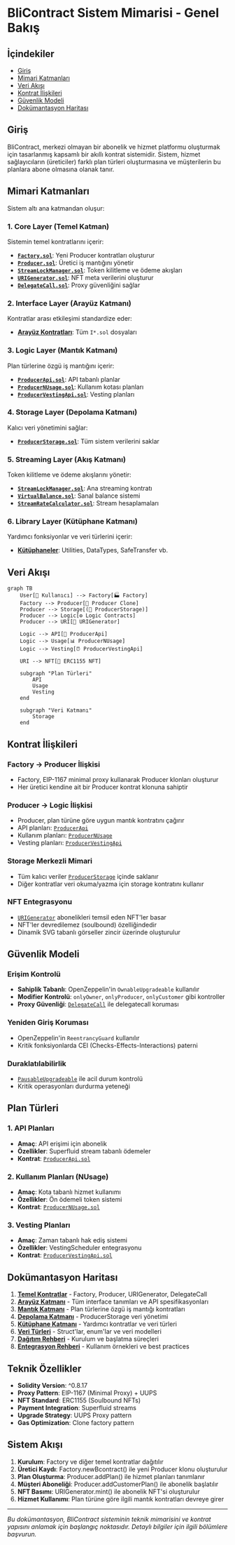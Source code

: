 # BliContract Sistem Mimarisi - Genel Bakış

## İçindekiler
- [Giriş](#giriş)
- [Mimari Katmanları](#mimari-katmanları)
- [Veri Akışı](#veri-akışı)
- [Kontrat İlişkileri](#kontrat-i̇lişkileri)
- [Güvenlik Modeli](#güvenlik-modeli)
- [Dokümantasyon Haritası](#dokümantasyon-haritası)

## Giriş

BliContract, merkezi olmayan bir abonelik ve hizmet platformu oluşturmak için tasarlanmış kapsamlı bir akıllı kontrat sistemidir. Sistem, hizmet sağlayıcıların (üreticiler) farklı plan türleri oluşturmasına ve müşterilerin bu planlara abone olmasına olanak tanır.

## Mimari Katmanları

Sistem altı ana katmandan oluşur:

### 1. Core Layer (Temel Katman)
Sistemin temel kontratlarını içerir:
- **[`Factory.sol`](./02-core-contracts.md#factory)**: Yeni Producer kontratları oluşturur
- **[`Producer.sol`](./02-core-contracts.md#producer)**: Üretici iş mantığını yönetir  
- **[`StreamLockManager.sol`](./02-core-contracts.md#streamlockmanager)**: Token kilitleme ve ödeme akışları
- **[`URIGenerator.sol`](./02-core-contracts.md#urigenerator)**: NFT meta verilerini oluşturur
- **[`DelegateCall.sol`](./02-core-contracts.md#delegatecall)**: Proxy güvenliğini sağlar

### 2. Interface Layer (Arayüz Katmanı)
Kontratlar arası etkileşimi standardize eder:
- **[Arayüz Kontratları](./03-interface-layer.md)**: Tüm `I*.sol` dosyaları

### 3. Logic Layer (Mantık Katmanı)
Plan türlerine özgü iş mantığını içerir:
- **[`ProducerApi.sol`](./04-logic-layer.md#producerapi)**: API tabanlı planlar
- **[`ProducerNUsage.sol`](./04-logic-layer.md#producernusage)**: Kullanım kotası planları
- **[`ProducerVestingApi.sol`](./04-logic-layer.md#producervestingapi)**: Vesting planları

### 4. Storage Layer (Depolama Katmanı)
Kalıcı veri yönetimini sağlar:
- **[`ProducerStorage.sol`](./05-storage-layer.md)**: Tüm sistem verilerini saklar

### 5. Streaming Layer (Akış Katmanı)
Token kilitleme ve ödeme akışlarını yönetir:
- **[`StreamLockManager.sol`](./10-token-locking-stream-system.md)**: Ana streaming kontratı
- **[`VirtualBalance.sol`](./10-token-locking-stream-system.md)**: Sanal balance sistemi
- **[`StreamRateCalculator.sol`](./10-token-locking-stream-system.md)**: Stream hesaplamaları

### 6. Library Layer (Kütüphane Katmanı)
Yardımcı fonksiyonlar ve veri türlerini içerir:
- **[Kütüphaneler](./06-library-layer.md)**: Utilities, DataTypes, SafeTransfer vb.

## Veri Akışı

```mermaid
graph TB
    User[👤 Kullanıcı] --> Factory[🏭 Factory]
    Factory --> Producer[🏢 Producer Clone]
    Producer --> Storage[(💾 ProducerStorage)]
    Producer --> Logic[⚙️ Logic Contracts]
    Producer --> URI[🎨 URIGenerator]
    
    Logic --> API[📡 ProducerApi]
    Logic --> Usage[📊 ProducerNUsage]  
    Logic --> Vesting[⏰ ProducerVestingApi]
    
    URI --> NFT[🎫 ERC1155 NFT]
    
    subgraph "Plan Türleri"
        API
        Usage
        Vesting
    end
    
    subgraph "Veri Katmanı"
        Storage
    end
```

## Kontrat İlişkileri

### Factory → Producer İlişkisi
- Factory, EIP-1167 minimal proxy kullanarak Producer klonları oluşturur
- Her üretici kendine ait bir Producer kontrat klonuna sahiptir

### Producer → Logic İlişkisi  
- Producer, plan türüne göre uygun mantık kontratını çağırır
- API planları: [`ProducerApi`](./04-logic-layer.md#producerapi)
- Kullanım planları: [`ProducerNUsage`](./04-logic-layer.md#producernusage)
- Vesting planları: [`ProducerVestingApi`](./04-logic-layer.md#producervestingapi)

### Storage Merkezli Mimari
- Tüm kalıcı veriler [`ProducerStorage`](./05-storage-layer.md) içinde saklanır
- Diğer kontratlar veri okuma/yazma için storage kontratını kullanır

### NFT Entegrasyonu
- [`URIGenerator`](./02-core-contracts.md#urigenerator) abonelikleri temsil eden NFT'ler basar
- NFT'ler devredilemez (soulbound) özelliğindedir
- Dinamik SVG tabanlı görseller zincir üzerinde oluşturulur

## Güvenlik Modeli

### Erişim Kontrolü
- **Sahiplik Tabanlı**: OpenZeppelin'in `OwnableUpgradeable` kullanılır
- **Modifier Kontrolü**: `onlyOwner`, `onlyProducer`, `onlyCustomer` gibi kontroller
- **Proxy Güvenliği**: [`DelegateCall`](./02-core-contracts.md#delegatecall) ile delegatecall koruması

### Yeniden Giriş Koruması
- OpenZeppelin'in `ReentrancyGuard` kullanılır
- Kritik fonksiyonlarda CEI (Checks-Effects-Interactions) paterni

### Duraklatılabilirlik
- [`PausableUpgradeable`](./02-core-contracts.md) ile acil durum kontrolü
- Kritik operasyonları durdurma yeteneği

## Plan Türleri

### 1. API Planları
- **Amaç**: API erişimi için abonelik
- **Özellikler**: Superfluid stream tabanlı ödemeler
- **Kontrat**: [`ProducerApi.sol`](./04-logic-layer.md#producerapi)

### 2. Kullanım Planları (NUsage)
- **Amaç**: Kota tabanlı hizmet kullanımı  
- **Özellikler**: Ön ödemeli token sistemi
- **Kontrat**: [`ProducerNUsage.sol`](./04-logic-layer.md#producernusage)

### 3. Vesting Planları
- **Amaç**: Zaman tabanlı hak ediş sistemi
- **Özellikler**: VestingScheduler entegrasyonu
- **Kontrat**: [`ProducerVestingApi.sol`](./04-logic-layer.md#producervestingapi)

## Dokümantasyon Haritası

1. **[Temel Kontratlar](./02-core-contracts.md)** - Factory, Producer, URIGenerator, DelegateCall
2. **[Arayüz Katmanı](./03-interface-layer.md)** - Tüm interface tanımları ve API spesifikasyonları
3. **[Mantık Katmanı](./04-logic-layer.md)** - Plan türlerine özgü iş mantığı kontratları
4. **[Depolama Katmanı](./05-storage-layer.md)** - ProducerStorage veri yönetimi
5. **[Kütüphane Katmanı](./06-library-layer.md)** - Yardımcı kontratlar ve veri türleri
6. **[Veri Türleri](./07-data-types.md)** - Struct'lar, enum'lar ve veri modelleri
7. **[Dağıtım Rehberi](./08-deployment-guide.md)** - Kurulum ve başlatma süreçleri
8. **[Entegrasyon Rehberi](./09-integration-guide.md)** - Kullanım örnekleri ve best practices

## Teknik Özellikler

- **Solidity Version**: ^0.8.17
- **Proxy Pattern**: EIP-1167 (Minimal Proxy) + UUPS
- **NFT Standard**: ERC1155 (Soulbound NFTs)
- **Payment Integration**: Superfluid streams
- **Upgrade Strategy**: UUPS Proxy pattern
- **Gas Optimization**: Clone factory pattern

## Sistem Akışı

1. **Kurulum**: Factory ve diğer temel kontratlar dağıtılır
2. **Üretici Kaydı**: Factory.newBcontract() ile yeni Producer klonu oluşturulur
3. **Plan Oluşturma**: Producer.addPlan() ile hizmet planları tanımlanır
4. **Müşteri Aboneliği**: Producer.addCustomerPlan() ile abonelik başlatılır
5. **NFT Basımı**: URIGenerator.mint() ile abonelik NFT'si oluşturulur
6. **Hizmet Kullanımı**: Plan türüne göre ilgili mantık kontratları devreye girer

---

*Bu dokümantasyon, BliContract sisteminin teknik mimarisini ve kontrat yapısını anlamak için başlangıç noktasıdır. Detaylı bilgiler için ilgili bölümlere başvurun.*